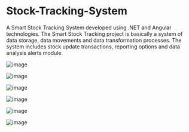# Stock-Tracking-System
 A Smart Stock Tracking System developed using .NET and Angular technologies.
The Smart Stock Tracking project is basically a system of data storage, data movements and data transformation processes. The system includes stock update transactions, reporting options and data analysis alerts module. 

![image](https://github.com/user-attachments/assets/d76b6a13-c71b-45f1-879f-d3866d535564)

![image](https://github.com/user-attachments/assets/ca42b984-bea9-4066-84ce-ed8f5efc9ed3)

![image](https://github.com/user-attachments/assets/1e0f1cba-5bcb-4975-bb29-0c5de4637e25)

![image](https://github.com/user-attachments/assets/fb3d6bc2-0572-4fe2-b94e-3247467dc3a6)

![image](https://github.com/user-attachments/assets/49a4da0e-6fa8-4551-a62e-7dfc6b1b2cf6)

![image](https://github.com/user-attachments/assets/ffe0af9e-6f82-46e4-9f9f-6ed33e0e5805)
